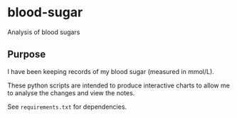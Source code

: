 # blood-sugar
Analysis of blood sugars

## Purpose

I have been keeping records of my blood sugar (measured in mmol/L).

These python scripts are intended to produce interactive charts to allow me to analyse the changes and view the notes.

See `requirements.txt` for dependencies.
